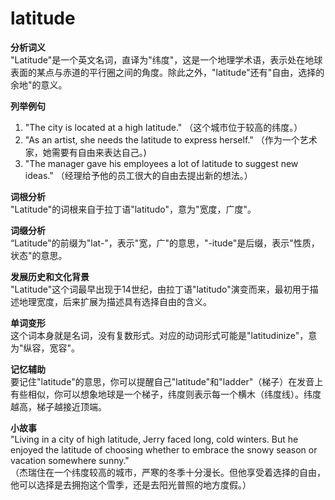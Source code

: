 # latitude

**分析词义**  
"Latitude"是一个英文名词，直译为"纬度"，这是一个地理学术语，表示处在地球表面的某点与赤道的平行圈之间的角度。除此之外，"latitude"还有"自由，选择的余地"的意义。

  

**列举例句**

  

1.  "The city is located at a high latitude." （这个城市位于较高的纬度。）
2.  "As an artist, she needs the latitude to express herself." （作为一个艺术家，她需要有自由来表达自己。)
3.  "The manager gave his employees a lot of latitude to suggest new ideas." （经理给予他的员工很大的自由去提出新的想法。）

  

**词根分析**  
"Latitude"的词根来自于拉丁语"latitudo"，意为"宽度，广度"。

  

**词缀分析**  
“Latitude"的前缀为"lat-"，表示"宽，广"的意思，"-itude"是后缀，表示"性质，状态"的意思。

  

**发展历史和文化背景**  
"Latitude"这个词最早出现于14世纪，由拉丁语"latitudo"演变而来，最初用于描述地理宽度，后来扩展为描述具有选择自由的含义。

  

**单词变形**  
这个词本身就是名词，没有复数形式。对应的动词形式可能是"latitudinize"，意为"纵容，宽容"。

  

**记忆辅助**  
要记住"latitude"的意思，你可以提醒自己"latitude"和"ladder"（梯子）在发音上有些相似，你可以想象地球是一个梯子，纬度则表示每一个横木（纬度线）。纬度越高，梯子越接近顶端。

  

**小故事**  
"Living in a city of high latitude, Jerry faced long, cold winters. But he enjoyed the latitude of choosing whether to embrace the snowy season or vacation somewhere sunny."  
（杰瑞住在一个纬度较高的城市，严寒的冬季十分漫长。但他享受着选择的自由，他可以选择是去拥抱这个雪季，还是去阳光普照的地方度假。）
